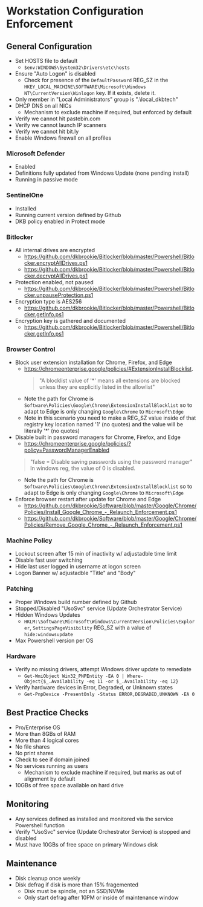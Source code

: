 # Workstation Configuration Enforcement

## General Configuration

- Set HOSTS file to default
  - ```$env:WINDOWS\System32\Drivers\etc\hosts```
- Ensure "Auto Logon" is disabled
  - Check for presence of the `DefaultPassword` REG_SZ in the `HKEY_LOCAL_MACHINE\SOFTWARE\Microsoft\Windows NT\CurrentVersion\Winlogon` key. If it exists, delete it.
- Only member in "Local Administrators" group is ".\local_dkbtech"
- DHCP DNS on all NICs
  - Mechanism to exclude machine if required, but enforced by default
- Verify we cannot hit pastebin.com
- Verify we cannot launch IP scanners
- Verify we cannot hit bit.ly
- Enable Windows firewall on all profiles

### Microsoft Defender

- Enabled
- Definitions fully updated from Windows Update (none pending install)
- Running in passive mode

### SentinelOne

- Installed
- Running current version defined by Github
- DKB policy enabled in Protect mode

### Bitlocker

- All internal drives are encrypted
  - <https://github.com/dkbrookie/Bitlocker/blob/master/Powershell/Bitlocker.encryptAllDrives.ps1>
  - <https://github.com/dkbrookie/Bitlocker/blob/master/Powershell/Bitlocker.decryptAllDrives.ps1>
- Protection enabled, not paused
  - <https://github.com/dkbrookie/Bitlocker/blob/master/Powershell/Bitlocker.unpauseProtection.ps1>
- Encryption type is AES256
  - <https://github.com/dkbrookie/Bitlocker/blob/master/Powershell/Bitlocker.getInfo.ps1>
- Encryption key is gathered and documented
  - <https://github.com/dkbrookie/Bitlocker/blob/master/Powershell/Bitlocker.getInfo.ps1>

### Browser Control

- Block user extension installation for Chrome, Firefox, and Edge
  - <https://chromeenterprise.google/policies/#ExtensionInstallBlocklist>.
    >"A blocklist value of '*' means all extensions are blocked unless they are explicitly listed in the allowlist"
  - Note the path for Chrome is `Software\Policies\Google\Chrome\ExtensionInstallBlocklist` so to adapt to Edge is only changing `Google\Chrome` to `Microsoft\Edge`
  - Note in this scenario you need to make a REG_SZ value inside of that registry key location named '1' (no quotes) and the value will be literally '*' (no quotes)
- Disable built in password managers for Chrome, Firefox, and Edge
  - <https://chromeenterprise.google/policies/?policy=PasswordManagerEnabled>
  >"false = Disable saving passwords using the password manager"
  In windows reg, the value of 0 is disabled.
  - Note the path for Chrome is `Software\Policies\Google\Chrome\ExtensionInstallBlocklist` so to adapt to Edge is only changing `Google\Chrome` to `Microsoft\Edge`
- Enforce browser restart after update for Chrome and Edge
  - <https://github.com/dkbrookie/Software/blob/master/Google/Chrome/Policies/Install_Google_Chrome_-_Relaunch_Enforcement.ps1>
  - <https://github.com/dkbrookie/Software/blob/master/Google/Chrome/Policies/Remove_Google_Chrome_-_Relaunch_Enforcement.ps1>

### Machine Policy

- Lockout screen after 15 min of inactivity w/ adjustadble time limit
- Disable fast user switching
- Hide last user logged in username at logon screen
- Logon Banner w/ adjustadble "Title" and "Body"

### Patching

- Proper Windows build number defined by Github
- Stopped/Disabled "UsoSvc" service (Update Orchestrator Service)
- Hidden Windows Updates
  - `HKLM:\Software\Microsoft\Windows\CurrentVersion\Policies\Explorer`, `SettingsPageVisibility` REG_SZ with a value of `hide:windowsupdate`
- Max Powershell version per OS

### Hardware

- Verify no missing drivers, attempt Windows driver update to remediate
  - ```Get-WmiObject Win32_PNPEntity -EA 0 | Where-Object{$_.Availability -eq 11 -or $_.Availability -eq 12}```
- Verify hardware devices in Error, Degraded, or Unknown states
  - ```Get-PnpDevice -PresentOnly -Status ERROR,DEGRADED,UNKNOWN -EA 0```

## Best Practice Checks

- Pro/Enterprise OS
- More than 8GBs of RAM
- More than 4 logical cores
- No file shares
- No print shares
- Check to see if domain joined
- No services running as users
  - Mechanism to exclude machine if required, but marks as out of alignment by default
- 10GBs of free space available on hard drive

## Monitoring

- Any services defined as installed and monitored via the service Powershell function
- Verify "UsoSvc" service (Update Orchestrator Service) is stopped and disabled
- Must have 10GBs of free space on primary Windows disk

## Maintenance

- Disk cleanup once weekly
- Disk defrag if disk is more than 15% fragemented
  - Disk must be spindle, not an SSD/NVMe
  - Only start defrag after 10PM or inside of maintenance window
